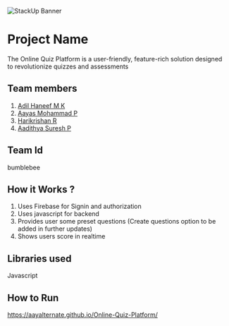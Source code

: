 ![StackUp Banner](https://tinkerhub.frappe.cloud/files/stackup%20banner.jpeg)
# Project Name
The Online Quiz Platform is a user-friendly, feature-rich solution designed to revolutionize quizzes and assessments
## Team members
1. [Adil Haneef M K](https://github.com/A0D1I2L3)
2. [Aayas Mohammad P](https://github.com/aayalternate)
3. [Harikrishan R](https://github.com/Pixelrick420)
4. [Aadithya Suresh P](https://github.com/Aadi-2k4)

## Team Id
bumblebee

## How it Works ?
1. Uses Firebase for Signin and authorization
2. Uses javascript for backend
3. Provides user some preset questions (Create questions option to be added in further updates)
4. Shows users score in realtime
## Libraries used
Javascript
## How to Run
https://aayalternate.github.io/Online-Quiz-Platform/